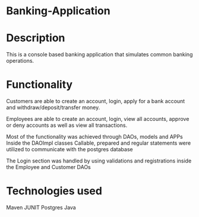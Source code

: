 # Banking-Application

# Description
This is a console based banking application that simulates common banking operations. 

# Functionality
Customers are able to create an account, login, apply for a bank account and withdraw/deposit/transfer money.

Employees are able to create an account, login, view all accounts, approve or deny accounts as well as view all transactions.

Most of the functionality was achieved through DAOs, models and APPs
Inside the DAOImpl classes Callable, prepared and regular statements were utilized to communicate with the postgres database

The Login section was handled by using validations and registrations inside the Employee and Customer DAOs

# Technologies used
Maven
JUNIT
Postgres
Java
